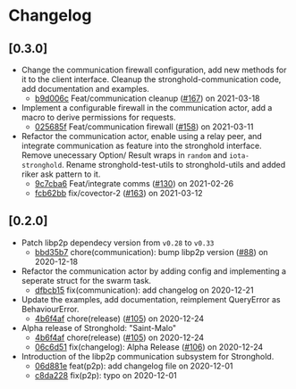 # Changelog

## \[0.3.0]

- Change the communication firewall configuration, add new methods for it to the client interface.
  Cleanup the stronghold-communication code, add documentation and examples.
  - [b9d006c](https://www.github.com/iotaledger/stronghold.rs/commit/b9d006cef88f6ae45f47a8644702a800d13e39c5) Feat/communication cleanup ([#167](https://www.github.com/iotaledger/stronghold.rs/pull/167)) on 2021-03-18
- Implement a configurable firewall in the communication actor, add a macro to derive permissions for requests.
  - [025685f](https://www.github.com/iotaledger/stronghold.rs/commit/025685fb181ba0600f31680a3f4c115c0e2097f7) Feat/communication firewall ([#158](https://www.github.com/iotaledger/stronghold.rs/pull/158)) on 2021-03-11
- Refactor the communication actor, enable using a relay peer, and integrate communication as feature into the stronghold interface.
  Remove unecessary Option/ Result wraps in `random` and `iota-stronghold`.
  Rename stronghold-test-utils to stronghold-utils and added riker ask pattern to it.
  - [9c7cba6](https://www.github.com/iotaledger/stronghold.rs/commit/9c7cba624e2a99f04a2d033b8673f8a4b8735f0b) Feat/integrate comms ([#130](https://www.github.com/iotaledger/stronghold.rs/pull/130)) on 2021-02-26
  - [fcb62bb](https://www.github.com/iotaledger/stronghold.rs/commit/fcb62bbf966bfcd543b13a79d73839a3fee0219e) fix/covector-2 ([#163](https://www.github.com/iotaledger/stronghold.rs/pull/163)) on 2021-03-12

## \[0.2.0]

- Patch libp2p dependecy version from `v0.28` to `v0.33`
  - [bbd35b7](https://www.github.com/iotaledger/stronghold.rs/commit/bbd35b7fa813108a9a9afdd04f349b406d9fc81b) chore(communication): bump libp2p version ([#88](https://www.github.com/iotaledger/stronghold.rs/pull/88)) on 2020-12-18
- Refactor the communication actor by adding config and implementing a seperate struct for the swarm task.
  - [dfbcb15](https://www.github.com/iotaledger/stronghold.rs/commit/dfbcb15b04a12eb249638cbbe33cf572314ac0e0) fix(communication): add changelog on 2020-12-21
- Update the examples, add documentation, reimplement QueryError as BehaviourError.
  - [4b6f4af](https://www.github.com/iotaledger/stronghold.rs/commit/4b6f4af29f6c21044f5063ec4a8d8aff643f81a7) chore(release) ([#105](https://www.github.com/iotaledger/stronghold.rs/pull/105)) on 2020-12-24
- Alpha release of Stronghold: "Saint-Malo"
  - [4b6f4af](https://www.github.com/iotaledger/stronghold.rs/commit/4b6f4af29f6c21044f5063ec4a8d8aff643f81a7) chore(release) ([#105](https://www.github.com/iotaledger/stronghold.rs/pull/105)) on 2020-12-24
  - [06c6d51](https://www.github.com/iotaledger/stronghold.rs/commit/06c6d513dfcd1ba8ed6379177790ec6db28a6fea) fix(changelog): Alpha Release ([#106](https://www.github.com/iotaledger/stronghold.rs/pull/106)) on 2020-12-24
- Introduction of the libp2p communication subsystem for Stronghold.
  - [06d881e](https://www.github.com/iotaledger/stronghold.rs/commit/06d881efd4522efec6ca5d9c39aa51210a731391) feat(p2p): add changelog file on 2020-12-01
  - [c8da228](https://www.github.com/iotaledger/stronghold.rs/commit/c8da2285ecb163c34bef3be100e064d5024b5d33) fix(p2p): typo on 2020-12-01
